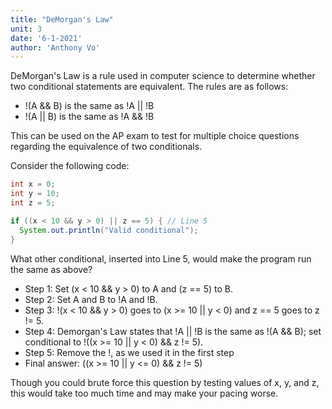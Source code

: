 ```yaml
---
title: "DeMorgan's Law"
unit: 3
date: '6-1-2021'
author: 'Anthony Vo'
---
```


DeMorgan's Law is a rule used in computer science to determine whether two conditional statements are equivalent. The rules are as follows:

- !(A && B) is the same as !A || !B
- !(A || B) is the same as !A && !B

This can be used on the AP exam to test for multiple choice questions regarding the equivalence of two conditionals. 

Consider the following code:
```Java
int x = 0;
int y = 10;
int z = 5;

if ((x < 10 && y > 0) || z == 5) { // Line 5
  System.out.println("Valid conditional");
}
```
What other conditional, inserted into Line 5, would make the program run the same as above?

- Step 1: Set (x < 10 && y > 0) to A and (z == 5) to B. 
- Step 2: Set A and B to !A and !B. 
- Step 3: !(x < 10 && y > 0) goes to (x >= 10 || y < 0) and z == 5 goes to z != 5. 
- Step 4: Demorgan's Law states that !A || !B is the same as !(A && B); set conditional to !((x >= 10 || y < 0) && z != 5). 
- Step 5: Remove the !, as we used it in the first step
- Final answer: ((x >= 10 || y <= 0) && z != 5) 

Though you could brute force this question by testing values of x, y, and z, this would take too much time and may make your pacing worse.
